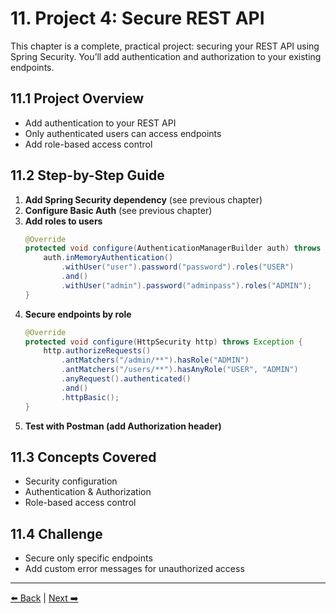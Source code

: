 # 11. Project 4: Secure REST API

This chapter is a complete, practical project: securing your REST API using Spring Security. You’ll add authentication and authorization to your existing endpoints.

## 11.1 Project Overview
- Add authentication to your REST API
- Only authenticated users can access endpoints
- Add role-based access control

## 11.2 Step-by-Step Guide
1. **Add Spring Security dependency** (see previous chapter)
2. **Configure Basic Auth** (see previous chapter)
3. **Add roles to users**
   ```java
   @Override
   protected void configure(AuthenticationManagerBuilder auth) throws Exception {
       auth.inMemoryAuthentication()
           .withUser("user").password("password").roles("USER")
           .and()
           .withUser("admin").password("adminpass").roles("ADMIN");
   }
   ```
4. **Secure endpoints by role**
   ```java
   @Override
   protected void configure(HttpSecurity http) throws Exception {
       http.authorizeRequests()
           .antMatchers("/admin/**").hasRole("ADMIN")
           .antMatchers("/users/**").hasAnyRole("USER", "ADMIN")
           .anyRequest().authenticated()
           .and()
           .httpBasic();
   }
   ```
5. **Test with Postman (add Authorization header)**

## 11.3 Concepts Covered
- Security configuration
- Authentication & Authorization
- Role-based access control

## 11.4 Challenge
- Secure only specific endpoints
- Add custom error messages for unauthorized access

---
[⬅️ Back](./10-spring-security.md) | [Next ➡️](./12-testing.md)
